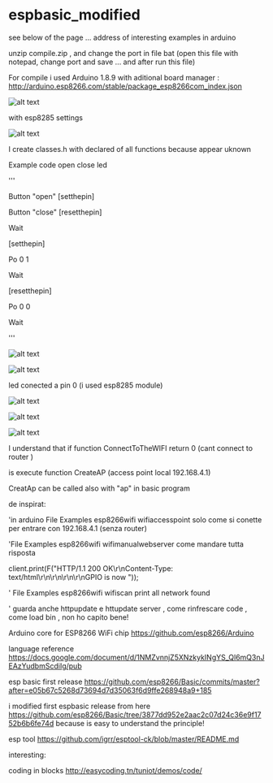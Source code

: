# espbasic_modified

see below of the page ... address of interesting examples in arduino 

unzip compile.zip , and change the port in file bat (open this file with notepad, change port and save ... and after run this file)

For compile i used Arduino 1.8.9 with aditional board manager : http://arduino.esp8266.com/stable/package_esp8266com_index.json

![alt text](https://github.com/costycnc/espbasic_modified/blob/master/board.jpg)

with esp8285 settings 

![alt text](https://github.com/costycnc/espbasic_modified/blob/master/settings.jpg)


I create classes.h with declared of all functions because appear uknown

Example code open close led
              
'''        

Button "open" [setthepin] 

Button "close" [resetthepin] 

Wait 
 
[setthepin] 

Po 0 1 

Wait 
 
[resetthepin] 

Po 0 0 

Wait 
             
'''        


 

![alt text](https://github.com/costycnc/espbasic_modified/blob/master/button.jpg)

![alt text](https://github.com/costycnc/espbasic_modified/blob/master/telefon.jpg)


led conected a pin 0 (i used esp8285 module)

![alt text](https://github.com/costycnc/espbasic_modified/blob/master/led.jpg)

![alt text](https://github.com/costycnc/espbasic_modified/blob/master/led1.jpg)

![alt text](https://github.com/costycnc/espbasic_modified/blob/master/open.jpg)

I understand that if function ConnectToTheWIFI return 0 (cant connect to router )

is execute function CreateAP (access point local 192.168.4.1) 

CreatAp can be called also with "ap" in basic program

de inspirat:

'in arduino File Examples esp8266wifi wifiaccesspoint  solo come si conette per entrare con 192.168.4.1 (senza router)

'File Examples esp8266wifi wifimanualwebserver come mandare tutta risposta 

client.print(F("HTTP/1.1 200 OK\r\nContent-Type: text/html\r\n\r\n<!DOCTYPE HTML>\r\n<html>\r\nGPIO is now "));
  
'  File Examples esp8266wifi wifiscan  print all network found

' guarda anche httpupdate e httupdate server , come rinfrescare code , come load bin , non ho capito bene!
  
  Arduino core for ESP8266 WiFi chip https://github.com/esp8266/Arduino
  
  language reference https://docs.google.com/document/d/1NMZvnnjZ5XNzkykINgYS_Ql6mQ3nJEAzYudbmScdiIg/pub

esp basic first release https://github.com/esp8266/Basic/commits/master?after=e05b67c5268d73694d7d35063f6d9ffe268948a9+185

i modified first espbasic release from here https://github.com/esp8266/Basic/tree/3877dd952e2aac2c07d24c36e9f1752b6b6fe74d because is easy to understand the principle!

esp tool https://github.com/igrr/esptool-ck/blob/master/README.md 

interesting:

coding in blocks http://easycoding.tn/tuniot/demos/code/

